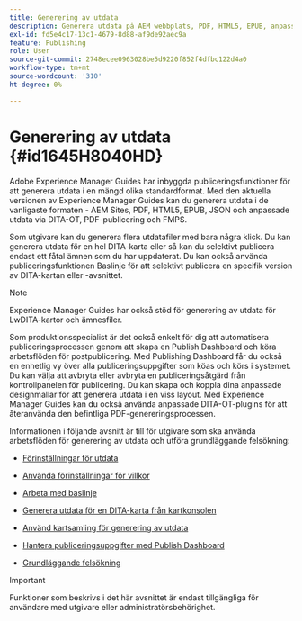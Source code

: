 ```yaml
---
title: Generering av utdata
description: Generera utdata på AEM webbplats, PDF, HTML5, EPUB, anpassad och JSON via DITA-OT-plugins, PDF-publicering och FMPS i AEM Guides.
exl-id: fd5e4c17-13c1-4679-8d88-af9de92aec9a
feature: Publishing
role: User
source-git-commit: 2748ecee0963028be5d9220f852f4dfbc122d4a0
workflow-type: tm+mt
source-wordcount: '310'
ht-degree: 0%

---
```


# Generering av utdata {#id1645H8040HD}

Adobe Experience Manager Guides har inbyggda publiceringsfunktioner för att generera utdata i en mängd olika standardformat. Med den aktuella versionen av Experience Manager Guides kan du generera utdata i de vanligaste formaten - AEM Sites, PDF, HTML5, EPUB, JSON och anpassade utdata via DITA-OT, PDF-publicering och FMPS.

Som utgivare kan du generera flera utdatafiler med bara några klick. Du kan generera utdata för en hel DITA-karta eller så kan du selektivt publicera endast ett fåtal ämnen som du har uppdaterat. Du kan också använda publiceringsfunktionen Baslinje för att selektivt publicera en specifik version av DITA-kartan eller -avsnittet.

>[!NOTE]
>
> Experience Manager Guides har också stöd för generering av utdata för LwDITA-kartor och ämnesfiler.

Som produktionsspecialist är det också enkelt för dig att automatisera publiceringsprocessen genom att skapa en Publish Dashboard och köra arbetsflöden för postpublicering. Med Publishing Dashboard får du också en enhetlig vy över alla publiceringsuppgifter som köas och körs i systemet. Du kan välja att avbryta eller avbryta en publiceringsåtgärd från kontrollpanelen för publicering. Du kan skapa och koppla dina anpassade designmallar för att generera utdata i en viss layout. Med Experience Manager Guides kan du också använda anpassade DITA-OT-plugins för att återanvända den befintliga PDF-genereringsprocessen.

Informationen i följande avsnitt är till för utgivare som ska använda arbetsflöden för generering av utdata och utföra grundläggande felsökning:

- [Förinställningar för utdata](generate-output-understand-presets.md#)

- [Använda förinställningar för villkor](generate-output-use-condition-presets.md#)

- [Arbeta med baslinje](web-editor-baseline.md#)

- [Generera utdata för en DITA-karta från kartkonsolen](generate-output-for-a-dita-map.md#)

- [Använd kartsamling för generering av utdata](generate-output-use-map-collection-output-generation.md#)

- [Hantera publiceringsuppgifter med Publish Dashboard](generate-output-publish-dashboard.md#)

- [Grundläggande felsökning](generate-output-basic-troubleshooting.md#)


>[!IMPORTANT]
>
> Funktioner som beskrivs i det här avsnittet är endast tillgängliga för användare med utgivare eller administratörsbehörighet.
